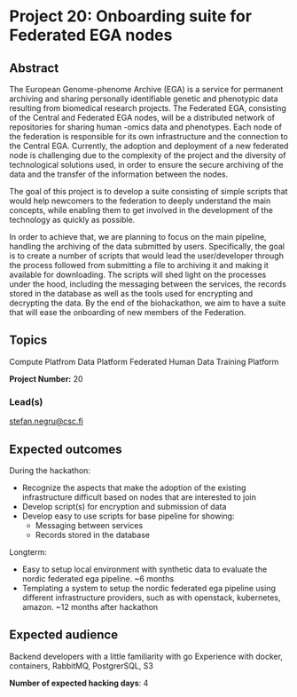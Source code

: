 # Project 20: Onboarding suite for Federated EGA nodes

## Abstract

The European Genome-phenome Archive (EGA) is a service for permanent archiving and sharing personally identifiable genetic and phenotypic data resulting from biomedical research projects. The Federated EGA, consisting of the Central and Federated EGA nodes, will be a distributed network of repositories for sharing human -omics data and phenotypes. Each node of the federation is responsible for its own infrastructure and the connection to the Central EGA. Currently, the adoption and deployment of a new federated node is challenging due to the complexity of the project and the diversity of technological solutions used, in order to ensure the secure archiving of the data and the transfer of the information between the nodes.

The goal of this project is to develop a suite consisting of simple scripts that would help newcomers to the federation to deeply understand the main concepts, while enabling them to get involved in the development of the technology as quickly as possible.

In order to achieve that, we are planning to focus on the main pipeline, handling the archiving of the data submitted by users. Specifically, the goal is to create a number of scripts that would lead the user/developer through the process followed from submitting a file to archiving it and making it available for downloading. The scripts will shed light on the processes under the hood, including the messaging between the services, the records stored in the database as well as the tools used for encrypting and decrypting the data. By the end of the biohackathon, we aim to have a suite that will ease the onboarding of new members of the Federation.

## Topics

Compute Platfrom
Data Platform
Federated Human Data
Training Platform

**Project Number:** 20

### Lead(s)

stefan.negru@csc.fi

## Expected outcomes

During the hackathon:
 * Recognize the aspects that make the adoption of the existing infrastructure difficult based on nodes that are interested to join
 * Develop script(s) for encryption and submission of data
 * Develop easy to use scripts for base pipeline for showing:
   * Messaging between services
   * Records stored in the database

Longterm:
 * Easy to setup local environment with synthetic data to evaluate the nordic federated ega pipeline. ~6 months
 * Templating a system to setup the nordic federated ega pipeline using different infrastructure providers, such as with openstack, kubernetes, amazon. ~12 months after hackathon

## Expected audience

Backend developers with a little familiarity with go
Experience with docker, containers, RabbitMQ, PostgrerSQL, S3

**Number of expected hacking days**: 4

